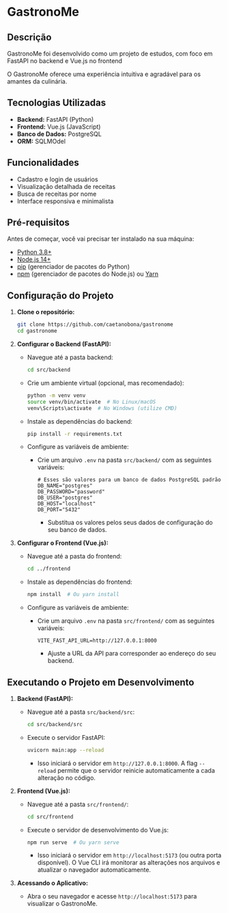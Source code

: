 # GastronoMe

## Descrição  

GastronoMe foi desenvolvido como um projeto de estudos, com foco em FastAPI no backend e Vue.js no frontend

O GastronoMe oferece uma experiência intuitiva e agradável para os amantes da culinária.

## Tecnologias Utilizadas  
  
*   **Backend:** FastAPI (Python)  
*   **Frontend:** Vue.js (JavaScript)  
*   **Banco de Dados:** PostgreSQL  
*   **ORM:** SQLMOdel

## Funcionalidades  
  
*   Cadastro e login de usuários  
*   Visualização detalhada de receitas
*   Busca de receitas por nome
*   Interface responsiva e minimalista

## Pré-requisitos  
  
Antes de começar, você vai precisar ter instalado na sua máquina:  
  
*   [Python 3.8+](https://www.python.org/downloads/)  
*   [Node.js 14+](https://nodejs.org/en/download/)  
*   [pip](https://pip.pypa.io/en/stable/installing/) (gerenciador de pacotes do Python)  
*   [npm](https://www.npmjs.com/get-npm) (gerenciador de pacotes do Node.js) ou [Yarn](https://yarnpkg.com/getting-started/install)

## Configuração do Projeto  
  
1.  **Clone o repositório:**  
  
    ```bash  
    git clone https://github.com/caetanobona/gastronome  
    cd gastronome
    ```  
  
2.  **Configurar o Backend (FastAPI):**  
  
    *   Navegue até a pasta backend:  
  
        ```bash  
        cd src/backend  
        ```  
  
    *   Crie um ambiente virtual (opcional, mas recomendado):  
  
        ```bash  
        python -m venv venv  
        source venv/bin/activate  # No Linux/macOS  
        venv\Scripts\activate  # No Windows (utilize CMD)  
        ```  
  
    *   Instale as dependências do backend:  
  
        ```bash  
        pip install -r requirements.txt  
        ```  
  
    *   Configure as variáveis de ambiente:  
  
        *   Crie um arquivo `.env` na pasta `src/backend/` com as seguintes variáveis:  
  
            ```  
            # Esses são valores para um banco de dados PostgreSQL padrão
            DB_NAME="postgres"
            DB_PASSWORD="password" 
            DB_USER="postgres"
            DB_HOST="localhost"
            DB_PORT="5432"
            ```  
  
            *   Substitua os valores pelos seus dados de configuração do seu banco de dados.  
  
3.  **Configurar o Frontend (Vue.js):**  
  
    *   Navegue até a pasta do frontend:  
  
        ```bash  
        cd ../frontend  
        ```  
  
    *   Instale as dependências do frontend:  
  
        ```bash  
        npm install  # Ou yarn install  
        ```  
  
    *   Configure as variáveis de ambiente:  
  
        *   Crie um arquivo `.env` na pasta `src/frontend/` com as seguintes variáveis:  
  
            ```  
            VITE_FAST_API_URL=http://127.0.0.1:8000
            ```  
  
            *   Ajuste a URL da API para corresponder ao endereço do seu backend.  
  
## Executando o Projeto em Desenvolvimento  
  
1.  **Backend (FastAPI):**  
  
    *   Navegue até a pasta `src/backend/src`:  
  
        ```bash  
        cd src/backend/src
        ```  
  
    *   Execute o servidor FastAPI:  
  
        ```bash  
        uvicorn main:app --reload  
        ```  
  
        *   Isso iniciará o servidor em `http://127.0.0.1:8000`. A flag `--reload` permite que o servidor reinicie automaticamente a cada alteração no código.  
  
2.  **Frontend (Vue.js):**  
  
    *   Navegue até a pasta `src/frontend/`:  
  
        ```bash  
        cd src/frontend  
        ```  
  
    *   Execute o servidor de desenvolvimento do Vue.js:  
  
        ```bash  
        npm run serve  # Ou yarn serve  
        ```  
  
        *   Isso iniciará o servidor em `http://localhost:5173` (ou outra porta disponível). O Vue CLI irá monitorar as alterações nos arquivos e atualizar o navegador automaticamente.  
  
3.  **Acessando o Aplicativo:**  
  
    *   Abra o seu navegador e acesse `http://localhost:5173` para visualizar o GastronoMe.
